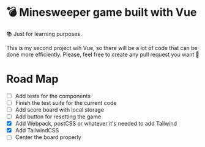 # 💣 Minesweeper game built with Vue

📚 Just for learning purposes.

This is my second project wih Vue, so there will be a lot of code
that can be done more efficiently. Please, feel free to create any 
pull request you want 🙂

# Road Map

- [ ] Add tests for the components
- [ ] Finish the test suite for the current code
- [ ] Add score board with local storage
- [ ] Add button for resetting the game
- [X] Add Webpack, postCSS or whatever it's needed to add Tailwind
- [X] Add TailwindCSS
- [ ] Center the board properly
